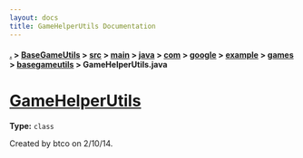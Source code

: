 ```yaml
---
layout: docs
title: GameHelperUtils Documentation
---
```

#### [.](./../../../../../../../../../index) > [BaseGameUtils](./../../../../../../../../index) > [src](./../../../../../../../index) > [main](./../../../../../../index) > [java](./../../../../../index) > [com](./../../../../index) > [google](./../../../index) > [example](./../../index) > [games](./../index) > [basegameutils](./index) > **GameHelperUtils.java**

# [GameHelperUtils](https://github.com/TheAndroidMaster/Asteroid/blob/master/BaseGameUtils/src/main/java/com/google/example/games/basegameutils/GameHelperUtils.java#L17)

**Type:** `class`

Created by btco on 2/10/14. 













